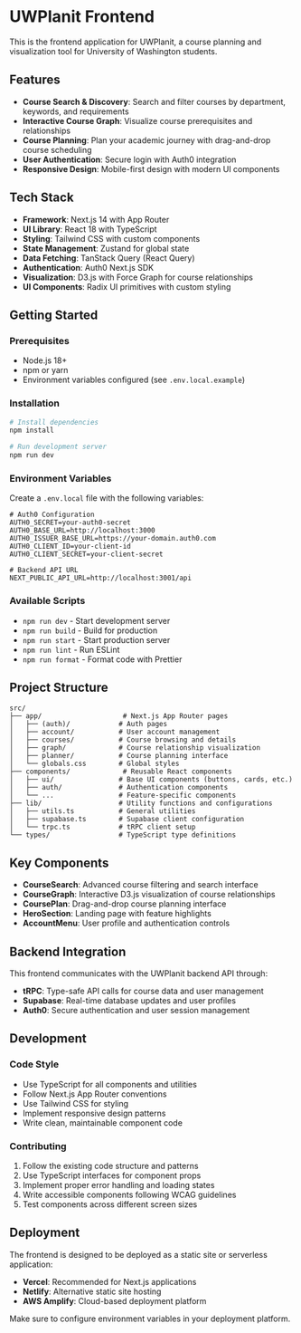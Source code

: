 # UWPlanit Frontend

This is the frontend application for UWPlanit, a course planning and visualization tool for University of Washington students.

## Features

- **Course Search & Discovery**: Search and filter courses by department, keywords, and requirements
- **Interactive Course Graph**: Visualize course prerequisites and relationships
- **Course Planning**: Plan your academic journey with drag-and-drop course scheduling
- **User Authentication**: Secure login with Auth0 integration
- **Responsive Design**: Mobile-first design with modern UI components

## Tech Stack

- **Framework**: Next.js 14 with App Router
- **UI Library**: React 18 with TypeScript
- **Styling**: Tailwind CSS with custom components
- **State Management**: Zustand for global state
- **Data Fetching**: TanStack Query (React Query)
- **Authentication**: Auth0 Next.js SDK
- **Visualization**: D3.js with Force Graph for course relationships
- **UI Components**: Radix UI primitives with custom styling

## Getting Started

### Prerequisites

- Node.js 18+ 
- npm or yarn
- Environment variables configured (see `.env.local.example`)

### Installation

```bash
# Install dependencies
npm install

# Run development server
npm run dev
```

### Environment Variables

Create a `.env.local` file with the following variables:

```env
# Auth0 Configuration
AUTH0_SECRET=your-auth0-secret
AUTH0_BASE_URL=http://localhost:3000
AUTH0_ISSUER_BASE_URL=https://your-domain.auth0.com
AUTH0_CLIENT_ID=your-client-id
AUTH0_CLIENT_SECRET=your-client-secret

# Backend API URL
NEXT_PUBLIC_API_URL=http://localhost:3001/api
```

### Available Scripts

- `npm run dev` - Start development server
- `npm run build` - Build for production
- `npm run start` - Start production server
- `npm run lint` - Run ESLint
- `npm run format` - Format code with Prettier

## Project Structure

```
src/
├── app/                    # Next.js App Router pages
│   ├── (auth)/            # Auth pages
│   ├── account/           # User account management
│   ├── courses/           # Course browsing and details
│   ├── graph/             # Course relationship visualization
│   ├── planner/           # Course planning interface
│   └── globals.css        # Global styles
├── components/             # Reusable React components
│   ├── ui/                # Base UI components (buttons, cards, etc.)
│   ├── auth/              # Authentication components
│   └── ...                # Feature-specific components
├── lib/                   # Utility functions and configurations
│   ├── utils.ts           # General utilities
│   ├── supabase.ts        # Supabase client configuration
│   └── trpc.ts            # tRPC client setup
└── types/                 # TypeScript type definitions
```

## Key Components

- **CourseSearch**: Advanced course filtering and search interface
- **CourseGraph**: Interactive D3.js visualization of course relationships
- **CoursePlan**: Drag-and-drop course planning interface
- **HeroSection**: Landing page with feature highlights
- **AccountMenu**: User profile and authentication controls

## Backend Integration

This frontend communicates with the UWPlanit backend API through:

- **tRPC**: Type-safe API calls for course data and user management
- **Supabase**: Real-time database updates and user profiles
- **Auth0**: Secure authentication and user session management

## Development

### Code Style

- Use TypeScript for all components and utilities
- Follow Next.js App Router conventions
- Use Tailwind CSS for styling
- Implement responsive design patterns
- Write clean, maintainable component code

### Contributing

1. Follow the existing code structure and patterns
2. Use TypeScript interfaces for component props
3. Implement proper error handling and loading states
4. Write accessible components following WCAG guidelines
5. Test components across different screen sizes

## Deployment

The frontend is designed to be deployed as a static site or serverless application:

- **Vercel**: Recommended for Next.js applications
- **Netlify**: Alternative static site hosting
- **AWS Amplify**: Cloud-based deployment platform

Make sure to configure environment variables in your deployment platform.